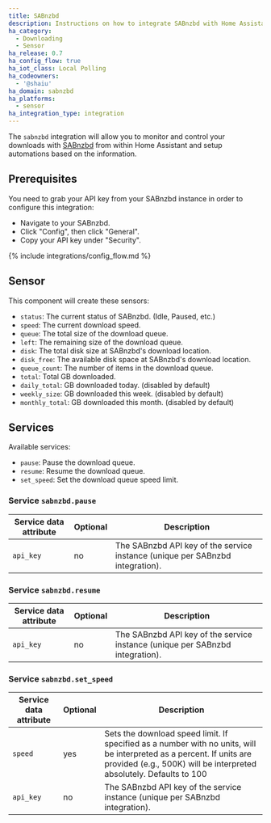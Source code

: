 ```yaml
---
title: SABnzbd
description: Instructions on how to integrate SABnzbd with Home Assistant.
ha_category:
  - Downloading
  - Sensor
ha_release: 0.7
ha_config_flow: true
ha_iot_class: Local Polling
ha_codeowners:
  - '@shaiu'
ha_domain: sabnzbd
ha_platforms:
  - sensor
ha_integration_type: integration
---
```


The `sabnzbd` integration will allow you to monitor and control your downloads with [SABnzbd](https://sabnzbd.org) from within Home Assistant and setup automations based on the information.

## Prerequisites

You need to grab your API key from your SABnzbd instance in order to configure this integration:

- Navigate to your SABnzbd.
- Click "Config", then click "General".
- Copy your API key under "Security".

{% include integrations/config_flow.md %}

## Sensor

This component will create these sensors:

- `status`: The current status of SABnzbd. (Idle, Paused, etc.)
- `speed`: The current download speed.
- `queue`: The total size of the download queue.
- `left`: The remaining size of the download queue.
- `disk`: The total disk size at SABnzbd's download location.
- `disk_free`: The available disk space at SABnzbd's download location.
- `queue_count`: The number of items in the download queue.
- `total`: Total GB downloaded.
- `daily_total`: GB downloaded today. (disabled by default)
- `weekly_size`: GB downloaded this week. (disabled by default)
- `monthly_total`: GB downloaded this month. (disabled by default)


## Services

Available services:

- `pause`: Pause the download queue.
- `resume`: Resume the download queue.
- `set_speed`: Set the download queue speed limit.

### Service `sabnzbd.pause`

| Service data attribute | Optional | Description                                                                                                                                                                                 |
|------------------------|----------|---------------------------------------------------------------------------------------------------------------------------------------------------------------------------------------------|
| `api_key`      | no       | The SABnzbd API key of the service instance (unique per SABnzbd integration).                                                                                                               |

### Service `sabnzbd.resume`

| Service data attribute | Optional | Description                                                                                                                                                                                 |
|------------------------|----------|---------------------------------------------------------------------------------------------------------------------------------------------------------------------------------------------|
| `api_key`      | no       | The SABnzbd API key of the service instance (unique per SABnzbd integration).                                                                                                               |

### Service `sabnzbd.set_speed`

| Service data attribute | Optional | Description                                                                                                                                                                                 |
|------------------------|----------|---------------------------------------------------------------------------------------------------------------------------------------------------------------------------------------------|
| `speed`                | yes      | Sets the download speed limit. If specified as a number with no units, will be interpreted as a percent. If units are provided (e.g., 500K) will be interpreted absolutely. Defaults to 100 |
| `api_key`      | no       | The SABnzbd API key of the service instance (unique per SABnzbd integration).                                                                                                               |
